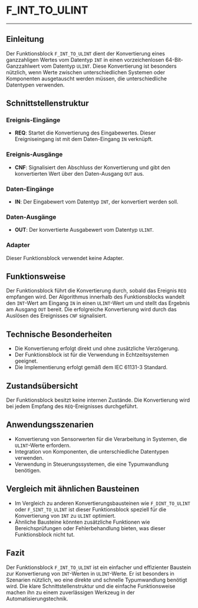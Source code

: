 # F_INT_TO_ULINT

* * * * * * * * * *
## Einleitung
Der Funktionsblock `F_INT_TO_ULINT` dient der Konvertierung eines ganzzahligen Wertes vom Datentyp `INT` in einen vorzeichenlosen 64-Bit-Ganzzahlwert vom Datentyp `ULINT`. Diese Konvertierung ist besonders nützlich, wenn Werte zwischen unterschiedlichen Systemen oder Komponenten ausgetauscht werden müssen, die unterschiedliche Datentypen verwenden.

## Schnittstellenstruktur
### **Ereignis-Eingänge**
- **REQ**: Startet die Konvertierung des Eingabewertes. Dieser Ereigniseingang ist mit dem Daten-Eingang `IN` verknüpft.

### **Ereignis-Ausgänge**
- **CNF**: Signalisiert den Abschluss der Konvertierung und gibt den konvertierten Wert über den Daten-Ausgang `OUT` aus.

### **Daten-Eingänge**
- **IN**: Der Eingabewert vom Datentyp `INT`, der konvertiert werden soll.

### **Daten-Ausgänge**
- **OUT**: Der konvertierte Ausgabewert vom Datentyp `ULINT`.

### **Adapter**
Dieser Funktionsblock verwendet keine Adapter.

## Funktionsweise
Der Funktionsblock führt die Konvertierung durch, sobald das Ereignis `REQ` empfangen wird. Der Algorithmus innerhalb des Funktionsblocks wandelt den `INT`-Wert am Eingang `IN` in einen `ULINT`-Wert um und stellt das Ergebnis am Ausgang `OUT` bereit. Die erfolgreiche Konvertierung wird durch das Auslösen des Ereignisses `CNF` signalisiert.

## Technische Besonderheiten
- Die Konvertierung erfolgt direkt und ohne zusätzliche Verzögerung.
- Der Funktionsblock ist für die Verwendung in Echtzeitsystemen geeignet.
- Die Implementierung erfolgt gemäß dem IEC 61131-3 Standard.

## Zustandsübersicht
Der Funktionsblock besitzt keine internen Zustände. Die Konvertierung wird bei jedem Empfang des `REQ`-Ereignisses durchgeführt.

## Anwendungsszenarien
- Konvertierung von Sensorwerten für die Verarbeitung in Systemen, die `ULINT`-Werte erfordern.
- Integration von Komponenten, die unterschiedliche Datentypen verwenden.
- Verwendung in Steuerungssystemen, die eine Typumwandlung benötigen.

## Vergleich mit ähnlichen Bausteinen
- Im Vergleich zu anderen Konvertierungsbausteinen wie `F_DINT_TO_ULINT` oder `F_SINT_TO_ULINT` ist dieser Funktionsblock speziell für die Konvertierung von `INT` zu `ULINT` optimiert.
- Ähnliche Bausteine könnten zusätzliche Funktionen wie Bereichsprüfungen oder Fehlerbehandlung bieten, was dieser Funktionsblock nicht tut.

## Fazit
Der Funktionsblock `F_INT_TO_ULINT` ist ein einfacher und effizienter Baustein zur Konvertierung von `INT`-Werten in `ULINT`-Werte. Er ist besonders in Szenarien nützlich, wo eine direkte und schnelle Typumwandlung benötigt wird. Die klare Schnittstellenstruktur und die einfache Funktionsweise machen ihn zu einem zuverlässigen Werkzeug in der Automatisierungstechnik.
